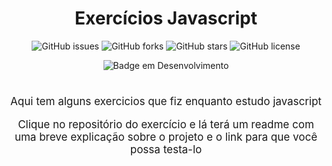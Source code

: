 <h1 align="center">Exercícios Javascript</h1>
<div align="center">

![GitHub issues](https://img.shields.io/github/issues/ArieleMartins/exercicios_js)
![GitHub forks](https://img.shields.io/github/forks/ArieleMartins/exercicios_js)
![GitHub stars](https://img.shields.io/github/stars/ArieleMartins/exercicios_js)
![GitHub license](https://img.shields.io/github/license/ArieleMartins/exercicios_js)

![Badge em Desenvolvimento](http://img.shields.io/static/v1?label=STATUS&message=EM%20DESENVOLVIMENTO&color=GREEN&style=for-the-badge)

</div>

#

<p align="center" style="font-size:17px">Aqui tem alguns exercicios que fiz enquanto estudo javascript</p>
<p align="center" style="font-size:17px">Clique no repositório do exercício e lá terá um readme com uma breve explicação sobre o projeto e o link para que você possa testa-lo</p>